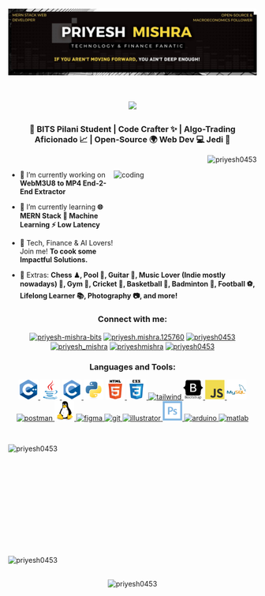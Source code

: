 ![logo](https://github.com/priyesh0453/priyesh0453/blob/main/Banner%20%5B%40priyesh0453%5D.jpeg)
<h1 align="center">
    <img src="https://readme-typing-svg.herokuapp.com/?font=Righteous&size=35&center=true&vCenter=true&width=500&height=70&duration=4000&lines=Hey+There!+👋;+This+is+Priyesh+Mishra!;" />
</h1>
<h3 align="center">🚀 BITS Pilani Student | Code Crafter ✨ | Algo-Trading Aficionado 📈 | Open-Source 🌍 Web Dev 💻 Jedi 🌟</h3>
<p align="right"> <img src="https://komarev.com/ghpvc/?username=priyesh0453&label=Profile%20Views&color=0e75b6&style=flat" alt="priyesh0453" /> </p>
<img align="right" alt="coding" height = "195" width="290" src="https://github.com/priyesh0453/priyesh0453/blob/main/coding.gif">


- 🔭 I’m currently working on **WebM3U8 to MP4 End-2-End Extractor**

- 🌱 I’m currently learning **🌐 MERN Stack 🤖 Machine Learning ⚡ Low Latency**

- 👯 Tech, Finance & AI Lovers! Join me! **To cook some Impactful Solutions.**

- 🌟 Extras: **Chess ♟, Pool 🎱, Guitar 🎸, Music Lover (Indie mostly nowadays) 🎵, Gym 💪, Cricket 🏏, Basketball 🏀, Badminton 🏸, Football ⚽, Lifelong Learner 📚, Photography 📷, and more!**
<h3 align="center">Connect with me:</h3>
<p align="center">
<a href="https://linkedin.com/in/priyesh-mishra-bits" target="blank"><img align="center" src="https://raw.githubusercontent.com/rahuldkjain/github-profile-readme-generator/master/src/images/icons/Social/linked-in-alt.svg" alt="priyesh-mishra-bits" height="30" width="40" /></a>
<a href="https://fb.com/priyesh.mishra.125760" target="blank"><img align="center" src="https://raw.githubusercontent.com/rahuldkjain/github-profile-readme-generator/master/src/images/icons/Social/facebook.svg" alt="priyesh.mishra.125760" height="30" width="40" /></a>
<a href="https://instagram.com/priyesh0453" target="blank"><img align="center" src="https://raw.githubusercontent.com/rahuldkjain/github-profile-readme-generator/master/src/images/icons/Social/instagram.svg" alt="priyesh0453" height="30" width="40" /></a>
<a href="https://codeforces.com/profile/priyesh_mishra" target="blank"><img align="center" src="https://raw.githubusercontent.com/rahuldkjain/github-profile-readme-generator/master/src/images/icons/Social/codeforces.svg" alt="priyesh_mishra" height="30" width="40" /></a>
<a href="https://www.leetcode.com/priyeshmishra" target="blank"><img align="center" src="https://raw.githubusercontent.com/rahuldkjain/github-profile-readme-generator/master/src/images/icons/Social/leet-code.svg" alt="priyeshmishra" height="30" width="40" /></a>
<a href="https://auth.geeksforgeeks.org/user/priyesh0453" target="blank"><img align="center" src="https://raw.githubusercontent.com/rahuldkjain/github-profile-readme-generator/master/src/images/icons/Social/geeks-for-geeks.svg" alt="priyesh0453" height="30" width="40" /></a>
</p>
<h3 align="center">Languages and Tools:</h3>
<p align="center"> 
  <a href="https://www.w3schools.com/cpp/" target="_blank" rel="noreferrer"> <img src="https://raw.githubusercontent.com/devicons/devicon/master/icons/cplusplus/cplusplus-original.svg" alt="cplusplus" width="40" height="40"/> </a> 
  <a href="https://www.java.com" target="_blank" rel="noreferrer"> <img src="https://raw.githubusercontent.com/devicons/devicon/master/icons/java/java-original.svg" alt="java" width="40" height="40"/> </a> 
  <a href="https://www.cprogramming.com/" target="_blank" rel="noreferrer"> <img src="https://raw.githubusercontent.com/devicons/devicon/master/icons/c/c-original.svg" alt="c" width="40" height="40"/> </a> 
  <a href="https://www.python.org" target="_blank" rel="noreferrer"> <img src="https://raw.githubusercontent.com/devicons/devicon/master/icons/python/python-original.svg" alt="python" width="40" height="40"/></a> 
  <a href="https://www.w3.org/html/" target="_blank" rel="noreferrer"> <img src="https://raw.githubusercontent.com/devicons/devicon/master/icons/html5/html5-original-wordmark.svg" alt="html5" width="40" height="40"/> </a> 
  <a href="https://www.w3schools.com/css/" target="_blank" rel="noreferrer"> <img src="https://raw.githubusercontent.com/devicons/devicon/master/icons/css3/css3-original-wordmark.svg" alt="css3" width="40" height="40"/> </a> 
  <a href="https://tailwindcss.com/" target="_blank" rel="noreferrer"> <img src="https://www.vectorlogo.zone/logos/tailwindcss/tailwindcss-icon.svg" alt="tailwind" width="40" height="40"/> </a>
  <a href="https://getbootstrap.com" target="_blank" rel="noreferrer"> <img src="https://raw.githubusercontent.com/devicons/devicon/master/icons/bootstrap/bootstrap-plain-wordmark.svg" alt="bootstrap" width="40" height="40"/> </a> 
  <a href="https://developer.mozilla.org/en-US/docs/Web/JavaScript" target="_blank" rel="noreferrer"> <img src="https://raw.githubusercontent.com/devicons/devicon/master/icons/javascript/javascript-original.svg" alt="javascript" width="40" height="40"/> </a> 
  <a href="https://www.mysql.com/" target="_blank" rel="noreferrer"> <img src="https://raw.githubusercontent.com/devicons/devicon/master/icons/mysql/mysql-original-wordmark.svg" alt="mysql" width="40" height="40"/> </a> 
  <a href="https://postman.com" target="_blank" rel="noreferrer"> <img src="https://www.vectorlogo.zone/logos/getpostman/getpostman-icon.svg" alt="postman" width="40" height="40"/> </a>
  <a href="https://www.linux.org/" target="_blank" rel="noreferrer"> <img src="https://raw.githubusercontent.com/devicons/devicon/master/icons/linux/linux-original.svg" alt="linux" width="40" height="40"/> </a>
  <a href="https://www.figma.com/" target="_blank" rel="noreferrer"> <img src="https://www.vectorlogo.zone/logos/figma/figma-icon.svg" alt="figma" width="40" height="40"/> </a> <a href="https://git-scm.com/" target="_blank" rel="noreferrer"> <img src="https://www.vectorlogo.zone/logos/git-scm/git-scm-icon.svg" alt="git" width="40" height="40"/> </a> 
  <a href="https://www.adobe.com/in/products/illustrator.html" target="_blank" rel="noreferrer"> <img src="https://www.vectorlogo.zone/logos/adobe_illustrator/adobe_illustrator-icon.svg" alt="illustrator" width="40" height="40"/> </a> 
  <a href="https://www.photoshop.com/en" target="_blank" rel="noreferrer"> <img src="https://raw.githubusercontent.com/devicons/devicon/master/icons/photoshop/photoshop-line.svg" alt="photoshop" width="40" height="40"/> </a>
  <a href="https://www.arduino.cc/" target="_blank" rel="noreferrer"> <img src="https://cdn.worldvectorlogo.com/logos/arduino-1.svg" alt="arduino" width="40" height="40"/> </a> 
  <a href="https://www.mathworks.com/" target="_blank" rel="noreferrer"> <img src="https://upload.wikimedia.org/wikipedia/commons/2/21/Matlab_Logo.png" alt="matlab" width="40" height="40"/> </a> 
  </p>

<br/>

<p><img align="left" src="https://github-readme-stats.vercel.app/api/top-langs?username=priyesh0453&show_icons=true&locale=en&layout=compact" alt="priyesh0453" style="width: 480px; height: 224px;" /></p>

<p><img align="center" src="https://github-readme-stats.vercel.app/api?username=priyesh0453&show_icons=true&locale=en" alt="priyesh0453" style="width: 480px; height: 200px;" /></p>

<br/>
<div align="center">
  <img src="https://github-readme-streak-stats.herokuapp.com/?user=priyesh0453&" alt="priyesh0453" />
</div>
